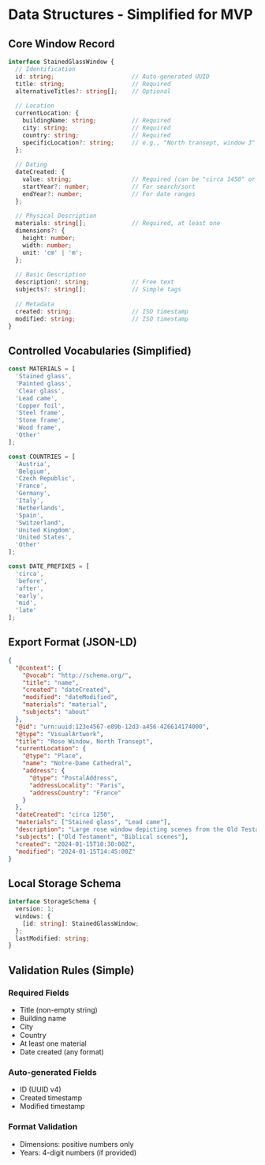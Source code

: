 # Data Structures - Simplified for MVP

## Core Window Record

```typescript
interface StainedGlassWindow {
  // Identification
  id: string;                      // Auto-generated UUID
  title: string;                   // Required
  alternativeTitles?: string[];    // Optional
  
  // Location
  currentLocation: {
    buildingName: string;          // Required
    city: string;                  // Required
    country: string;               // Required
    specificLocation?: string;     // e.g., "North transept, window 3"
  };
  
  // Dating
  dateCreated: {
    value: string;                 // Required (can be "circa 1450" or "1523")
    startYear?: number;            // For search/sort
    endYear?: number;              // For date ranges
  };
  
  // Physical Description
  materials: string[];             // Required, at least one
  dimensions?: {
    height: number;
    width: number;
    unit: 'cm' | 'm';
  };
  
  // Basic Description
  description?: string;            // Free text
  subjects?: string[];             // Simple tags
  
  // Metadata
  created: string;                 // ISO timestamp
  modified: string;                // ISO timestamp
}
```

## Controlled Vocabularies (Simplified)

```typescript
const MATERIALS = [
  'Stained glass',
  'Painted glass', 
  'Clear glass',
  'Lead came',
  'Copper foil',
  'Steel frame',
  'Stone frame',
  'Wood frame',
  'Other'
];

const COUNTRIES = [
  'Austria',
  'Belgium', 
  'Czech Republic',
  'France',
  'Germany',
  'Italy',
  'Netherlands',
  'Spain',
  'Switzerland',
  'United Kingdom',
  'United States',
  'Other'
];

const DATE_PREFIXES = [
  'circa',
  'before',
  'after',
  'early',
  'mid',
  'late'
];
```

## Export Format (JSON-LD)

```json
{
  "@context": {
    "@vocab": "http://schema.org/",
    "title": "name",
    "created": "dateCreated",
    "modified": "dateModified",
    "materials": "material",
    "subjects": "about"
  },
  "@id": "urn:uuid:123e4567-e89b-12d3-a456-426614174000",
  "@type": "VisualArtwork",
  "title": "Rose Window, North Transept",
  "currentLocation": {
    "@type": "Place",
    "name": "Notre-Dame Cathedral",
    "address": {
      "@type": "PostalAddress",
      "addressLocality": "Paris",
      "addressCountry": "France"
    }
  },
  "dateCreated": "circa 1250",
  "materials": ["Stained glass", "Lead came"],
  "description": "Large rose window depicting scenes from the Old Testament",
  "subjects": ["Old Testament", "Biblical scenes"],
  "created": "2024-01-15T10:30:00Z",
  "modified": "2024-01-15T14:45:00Z"
}
```

## Local Storage Schema

```typescript
interface StorageSchema {
  version: 1;
  windows: {
    [id: string]: StainedGlassWindow;
  };
  lastModified: string;
}
```

## Validation Rules (Simple)

### Required Fields
- Title (non-empty string)
- Building name
- City
- Country  
- At least one material
- Date created (any format)

### Auto-generated Fields
- ID (UUID v4)
- Created timestamp
- Modified timestamp

### Format Validation
- Dimensions: positive numbers only
- Years: 4-digit numbers (if provided)